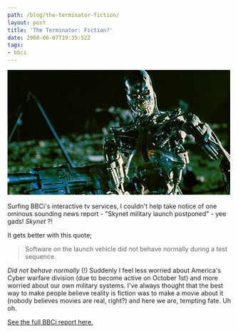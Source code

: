 ```yaml
---
path: /blog/the-terminator-fiction/
layout: post
title: 'The Terminator: Fiction?'
date: 2008-06-07T19:35:52Z
tags:
- bbci
---
```


![](terminator.jpg)

Surfing BBCi's interactive tv services, I couldn't help take notice of one ominous sounding news report - "Skynet military launch postponed" - yee gads! _Skynet_ ?!

It gets better with this quote;

> Software on the launch vehicle did not behave normally during a test sequence.

_Did not behave normally_ (!) Suddenly I feel less worried about America's Cyber warfare division (due to become active on October 1st) and more worried about our own military systems. I've always thought that the best way to make people believe reality is fiction was to make a movie about it (nobody believes movies are real, right?) and here we are, tempting fate. Uh oh.

[See the full BBCi report here.](http://news.bbc.co.uk/1/hi/sci/tech/7419751.stm)
